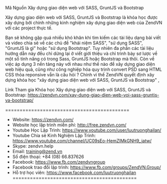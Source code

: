 Mã Nguồn Xây dựng giao diện web với SASS, GruntJS và Bootstrap

Xây dựng giao diện web với SASS, GruntJS và Bootstrap là khóa học được xây dựng bởi chính những kinh nghiệm xây dựng giao diện web của ZendVN với các project thực tế.

Bạn sẽ không gặp quá nhiều khó khăn khi tìm kiếm các tài liệu dạng bài viết và video chia sẻ về các chủ đề "khái niệm SASS", "sử dụng SASS", "GruntJS là gì" hoặc "sử dụng Bootstrap". Tuy nhiên đa phần các tài liệu hướng dẫn này đều chỉ dừng lại ở viết giới thiệu và chỉ trình bày sơ lược về một số tính năng có trong Sass, GruntJS hoặc Bootstrap mà thôi. Còn về việc áp dụng 3 nền tảng này với nhau như thế nào để xây dựng giao diện web hiệu quả, cũng như công nghiệp hóa quy trình convert PSD sang HTML CSS thỏa reponsive vẫn là câu hỏi ? Chính vì thế ZendVN quyết định xây dựng khóa học "xây dựng giao diện web với SASS, GruntJS và Bootstrap" ,

Link Tham gia Khóa học Xây dựng giao diện web với SASS, GruntJS và Bootstrap: https://zendvn.com/xay-dung-giao-dien-web-voi-sass-gruntjs-va-bootstrap/

===========================================
- Website: https://zendvn.com/
- Website học lập trình miễn phí: http://free.zendvn.com/
- Youtube Học Lập Trình: https://www.youtube.com/user/luutruonghailan/
- Youtube Chia sẻ Kinh Nghiệm Lập Trình: https://www.youtube.com/channel/UC09sEo-HemZlMkGNH9_jatw/
- Skype: zendvn.help
- Email: training@zend.vn
- Số điện thoại: +84 (08) 66.837626
- Facebook: https://www.fb.com/zendvngroup
- Facebook trao đổi lập trình: https://www.fb.com/groups/ZendVN.Group/
- Hỗ trợ học viên: https://www.facebook.com/luutruonghailan
===========================================